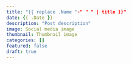 ```yaml
---
title: "{{ replace .Name "-" " " | title }}"
date: {{ .Date }}
description: "Post description"
image: Social media image
thumbnail: Thumbnail image
categories: []
featured: false
draft: true
---
```

